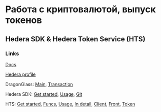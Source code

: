# Работа с криптовалютой, выпуск токенов
## Hedera SDK & Hedera Token Service (HTS)
### Links
[Docs](https://docs.hedera.com/guides/docs/sdks/tokens)

[Hedera profile](https://portal.hedera.com/?network=testnet)

DragonGlass: [Main](https://testnet.dragonglass.me/hedera/home), [Transaction](https://testnet.dragonglass.me/hedera/transactions/00103131612882807707445100)

Hedera SDK: [Get started](https://docs.hedera.com/guides/getting-started/javascript/transfer-hbar), [Usage](https://github.com/hashgraph/hedera-sdk-js/tree/master/examples), [Git](https://github.com/hashgraph/hedera-sdk-js)

HTS: [Get started](https://hedera.com/token-service), [Funcs](https://github.com/hashgraph/hedera-hts-demo/blob/master/src/service/tokenService.js), [Usage](https://github.com/hashgraph/hedera-hts-demo/blob/214de60e11bfbb9bd60620d224d29f1932627823/src/components/TokenCreateDialog.vue), [In detail](https://docs.hedera.com/guides/docs/sdks/tokens/burn-a-token), [Client](https://github.com/hashgraph/hedera-hts-demo/blob/master/src/service/client.js), [Front](https://github.com/hashgraph/hedera-hts-demo/blob/214de60e11bfbb9bd60620d224d29f1932627823/src/components/TokenCreateDialog.vue), [Token](https://docs.hedera.com/guides/docs/sdks/tokens/get-token-info)
